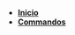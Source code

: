 <!-- - [**Inicio Rápido**](quickstart.md) -->
- [**Inicio**](README.md)
- [**Commandos**](commands.md)
